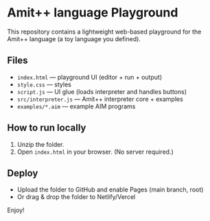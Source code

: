 # Amit++ language Playground

This repository contains a lightweight web-based playground for the Amit++ language (a toy language you defined).

## Files
- `index.html` — playground UI (editor + run + output)
- `style.css` — styles
- `script.js` — UI glue (loads interpreter and handles buttons)
- `src/interpreter.js` — Amit++ interpreter core + examples
- `examples/*.aim` — example AIM programs

## How to run locally
1. Unzip the folder.
2. Open `index.html` in your browser. (No server required.)

## Deploy
- Upload the folder to GitHub and enable Pages (main branch, root)
- Or drag & drop the folder to Netlify/Vercel

Enjoy!